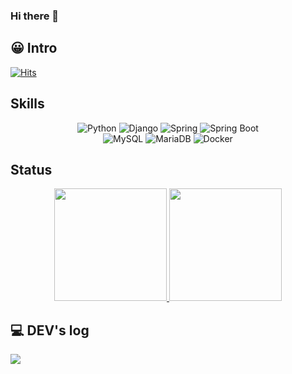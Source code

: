 ### Hi there 👋

## 😀 Intro
[![Hits](https://hits.seeyoufarm.com/api/count/incr/badge.svg?url=https%3A%2F%2Fgithub.com%2Foo-ni&count_bg=%2379C83D&title_bg=%23555555&icon=&icon_color=%23E7E7E7&title=hits&edge_flat=false)](https://hits.seeyoufarm.com)


## Skills
<div align="center" dir="auto">
  <a>
    <img alt="Python" src="https://img.shields.io/badge/Python-3776AB?style=for-the-badge&logo=Python&logoColor=white">
  </a>
  <a>
    <img alt="Django" src="https://img.shields.io/badge/Django-092E20?style=for-the-badge&logo=Django&logoColor=white">
  </a>
  <a>
    <img alt="Spring" src="https://img.shields.io/badge/Spring-6DB33F?style=for-the-badge&logo=Spring&logoColor=white">
  </a>
  <a>
    <img alt="Spring Boot" src="https://img.shields.io/badge/Spring Boot-6DB33F?style=for-the-badge&logo=Spring Boot&logoColor=white">
  </a>
  <br>
  <a>
    <img alt="MySQL" src="https://img.shields.io/badge/MySQL-4479A1?style=for-the-badge&logo=MySQL&logoColor=white">
  </a>
  <a>
    <img alt="MariaDB" src="https://img.shields.io/badge/MariaDB-003545?style=for-the-badge&logo=MariaDB&logoColor=white">
  </a>
  <a>
    <img alt="Docker" src="https://img.shields.io/badge/Docker-2496ED?style=for-the-badge&logo=Docker&logoColor=white">
  </a>
  <br>
  <a></a>
  
</div>


## Status
<div align="center" dir="auto">
  <a href="https://github.com/oo-ni/github-readme-stats">
    <img height="180em" src="https://github-readme-stats.vercel.app/api?username=oo-ni&include_all_commits=true&show_icons=true&theme=buefy" style="max-width: 100%">
  </a>
  <a>
  <img height="180em" src="https://github-readme-stats.vercel.app/api/top-langs/?username=oo-ni&layout=compact" style="max-width: 100%">
  </a>
</div>


## 💻 DEV's log
<div style="display:flex; flex-direction:row;">
    <a href="https://geonoo.oopy.io/">
        <img src="https://img.shields.io/badge/Velog-20c997?style=for-the-badge&logo=Vimeo&logoColor=white"> 
    </a>
</div>




